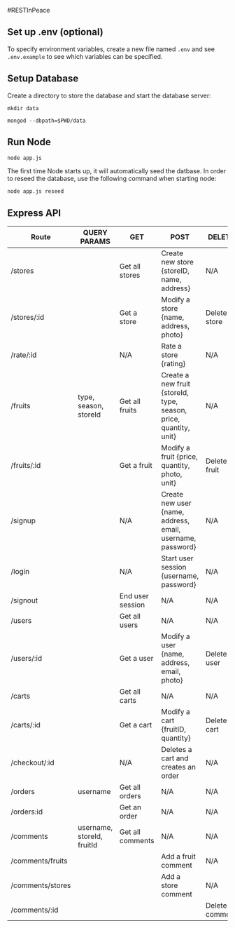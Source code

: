 #RESTInPeace

## Set up .env (optional)

To specify environment variables, create a new file named `.env` and see `
.env.example` to see which variables can be specified.


## Setup Database

Create a directory to store the database and start the database server:

`mkdir data`
        
`mongod --dbpath=$PWD/data`

## Run Node

`node app.js` 

The first time Node starts up, it will automatically seed the datbase. In order to reseed the database, use the following command when starting node:

`node app.js reseed`

## Express API

| Route                 |QUERY PARAMS                | GET                          | POST                                                               | DELETE          |
| --------------------- | -------------------------- |----------------------------- | ------------------------------------------------------------------ | --------------- |
| /stores               |                            | Get all stores               | Create new store {storeID, name, address}                          | N/A             |
| /stores/:id           |                            | Get a store                  | Modify a store {name, address, photo}                              | Delete a store  |
| /rate/:id             |                            | N/A                          | Rate a store   {rating}                                            | N/A             |
| /fruits               | type, season, storeId      | Get all fruits               | Create a new fruit  {storeId, type, season, price, quantity, unit} | N/A             |
| /fruits/:id           |                            | Get a fruit                  | Modify a fruit {price, quantity, photo, unit}                      | Delete a fruit  |
| /signup               |                            | N/A                          | Create new user {name, address, email, username, password}         | N/A             |
| /login                |                            | N/A                          | Start user session  {username, password}                           | N/A             |  
| /signout              |                            | End user session             | N/A                                                                | N/A             |
| /users                |                            | Get all users                | N/A                                                                | N/A             |
| /users/:id            |                            | Get a user                   | Modify a user {name, address, email, photo}                        | Delete a user   |
| /carts                |                            | Get all carts                | N/A                                                                | N/A             |
| /carts/:id            |                            | Get a cart                   | Modify a cart {fruitID, quantity}                                  | Delete a cart   |
| /checkout/:id         |                            | N/A                          | Deletes a cart and creates an order                                | N/A             |
| /orders               | username                   | Get all orders               | N/A                                                                | N/A             |
| /orders:id            |                            | Get an order                 | N/A                                                                | N/A             |
| /comments             | username, storeId, fruitId | Get all comments             | N/A                                                                | N/A             |  
| /comments/fruits      |                            |                              | Add a fruit comment                                                | N/A             |
| /comments/stores      |                            |                              | Add a store comment                                                | N/A             |
| /comments/:id         |                            |                              |                                                                    | Delete a comment|
